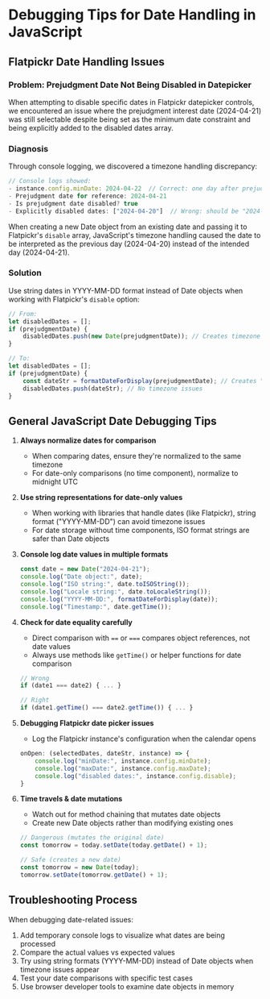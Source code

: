 # Debugging Tips for Date Handling in JavaScript

## Flatpickr Date Handling Issues

### Problem: Prejudgment Date Not Being Disabled in Datepicker

When attempting to disable specific dates in Flatpickr datepicker controls, we encountered an issue where the prejudgment interest date (2024-04-21) was still selectable despite being set as the minimum date constraint and being explicitly added to the disabled dates array.

### Diagnosis

Through console logging, we discovered a timezone handling discrepancy:

```javascript
// Console logs showed:
- instance.config.minDate: 2024-04-22  // Correct: one day after prejudgment date
- Prejudgment date for reference: 2024-04-21
- Is prejudgment date disabled? true
- Explicitly disabled dates: ["2024-04-20"]  // Wrong: should be "2024-04-21"
```

When creating a new Date object from an existing date and passing it to Flatpickr's `disable` array, JavaScript's timezone handling caused the date to be interpreted as the previous day (2024-04-20) instead of the intended day (2024-04-21).

### Solution

Use string dates in YYYY-MM-DD format instead of Date objects when working with Flatpickr's `disable` option:

```javascript
// From:
let disabledDates = [];
if (prejudgmentDate) {
    disabledDates.push(new Date(prejudgmentDate)); // Creates timezone issues
}

// To:
let disabledDates = [];
if (prejudgmentDate) {
    const dateStr = formatDateForDisplay(prejudgmentDate); // Creates "YYYY-MM-DD" format
    disabledDates.push(dateStr); // No timezone issues
}
```

## General JavaScript Date Debugging Tips

1. **Always normalize dates for comparison**
   - When comparing dates, ensure they're normalized to the same timezone
   - For date-only comparisons (no time component), normalize to midnight UTC

2. **Use string representations for date-only values**
   - When working with libraries that handle dates (like Flatpickr), string format ("YYYY-MM-DD") can avoid timezone issues
   - For date storage without time components, ISO format strings are safer than Date objects

3. **Console log date values in multiple formats**
   ```javascript
   const date = new Date("2024-04-21");
   console.log("Date object:", date);
   console.log("ISO string:", date.toISOString());
   console.log("Locale string:", date.toLocaleString());
   console.log("YYYY-MM-DD:", formatDateForDisplay(date));
   console.log("Timestamp:", date.getTime());
   ```

4. **Check for date equality carefully**
   - Direct comparison with `==` or `===` compares object references, not date values
   - Always use methods like `getTime()` or helper functions for date comparison
   ```javascript
   // Wrong
   if (date1 === date2) { ... }
   
   // Right
   if (date1.getTime() === date2.getTime()) { ... }
   ```

5. **Debugging Flatpickr date picker issues**
   - Log the Flatpickr instance's configuration when the calendar opens
   ```javascript
   onOpen: (selectedDates, dateStr, instance) => {
       console.log("minDate:", instance.config.minDate);
       console.log("maxDate:", instance.config.maxDate);
       console.log("disabled dates:", instance.config.disable);
   }
   ```

6. **Time travels & date mutations**
   - Watch out for method chaining that mutates date objects
   - Create new Date objects rather than modifying existing ones
   ```javascript
   // Dangerous (mutates the original date)
   const tomorrow = today.setDate(today.getDate() + 1);
   
   // Safe (creates a new date)
   const tomorrow = new Date(today);
   tomorrow.setDate(tomorrow.getDate() + 1);
   ```

## Troubleshooting Process

When debugging date-related issues:

1. Add temporary console logs to visualize what dates are being processed
2. Compare the actual values vs expected values
3. Try using string formats (YYYY-MM-DD) instead of Date objects when timezone issues appear
4. Test your date comparisons with specific test cases
5. Use browser developer tools to examine date objects in memory
